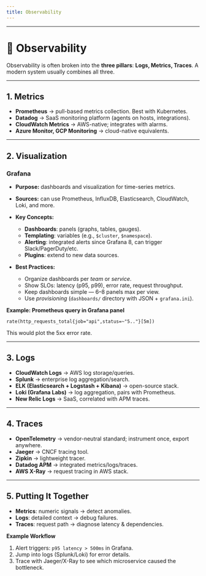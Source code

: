 ```yaml
---
title: Observability
---
```


---

# 📘 Observability

Observability is often broken into the **three pillars**: **Logs, Metrics, Traces**. A modern system usually combines all three.

---

## 1. Metrics

- **Prometheus** → pull-based metrics collection. Best with Kubernetes.
- **Datadog** → SaaS monitoring platform (agents on hosts, integrations).
- **CloudWatch Metrics** → AWS-native; integrates with alarms.
- **Azure Monitor, GCP Monitoring** → cloud-native equivalents.

---

## 2. Visualization

### Grafana

- **Purpose:** dashboards and visualization for time-series metrics.
- **Sources:** can use Prometheus, InfluxDB, Elasticsearch, CloudWatch, Loki, and more.
- **Key Concepts:**

  - **Dashboards**: panels (graphs, tables, gauges).
  - **Templating**: variables (e.g., `$cluster`, `$namespace`).
  - **Alerting**: integrated alerts since Grafana 8, can trigger Slack/PagerDuty/etc.
  - **Plugins**: extend to new data sources.

- **Best Practices:**

  - Organize dashboards per _team_ or _service_.
  - Show SLOs: latency (p95, p99), error rate, request throughput.
  - Keep dashboards simple — 6–8 panels max per view.
  - Use _provisioning_ (`dashboards/` directory with JSON + `grafana.ini`).

**Example: Prometheus query in Grafana panel**

```
rate(http_requests_total{job="api",status=~"5.."}[5m])
```

This would plot the 5xx error rate.

---

## 3. Logs

- **CloudWatch Logs** → AWS log storage/queries.
- **Splunk** → enterprise log aggregation/search.
- **ELK (Elasticsearch + Logstash + Kibana)** → open-source stack.
- **Loki (Grafana Labs)** → log aggregation, pairs with Prometheus.
- **New Relic Logs** → SaaS, correlated with APM traces.

---

## 4. Traces

- **OpenTelemetry** → vendor-neutral standard; instrument once, export anywhere.
- **Jaeger** → CNCF tracing tool.
- **Zipkin** → lightweight tracer.
- **Datadog APM** → integrated metrics/logs/traces.
- **AWS X-Ray** → request tracing in AWS stack.

---

## 5. Putting It Together

- **Metrics**: numeric signals → detect anomalies.
- **Logs**: detailed context → debug failures.
- **Traces**: request path → diagnose latency & dependencies.

**Example Workflow**

1. Alert triggers: `p95 latency > 500ms` in Grafana.
2. Jump into logs (Splunk/Loki) for error details.
3. Trace with Jaeger/X-Ray to see which microservice caused the bottleneck.
